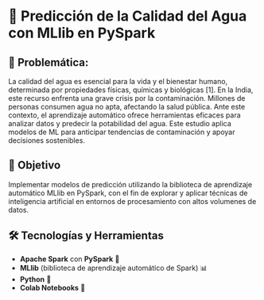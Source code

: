 # 🌊 Predicción de la Calidad del Agua con MLlib en PySpark

## 🚨 Problemática:
La calidad del agua es esencial para la vida y el bienestar humano, determinada por propiedades físicas, químicas y biológicas [1]. En la India, este recurso enfrenta una grave crisis por la contaminación. Millones de personas consumen agua no apta, afectando la salud pública. Ante este contexto, el aprendizaje automático ofrece herramientas eficaces para analizar datos y predecir la potabilidad del agua. Este estudio aplica modelos de ML para anticipar tendencias de contaminación y apoyar decisiones sostenibles.



## 🎯 Objetivo
Implementar modelos de predicción utilizando la biblioteca de aprendizaje automático MLlib en PySpark, con el fin de explorar y aplicar técnicas de inteligencia artificial en entornos de procesamiento con altos volumenes de datos.

## 🛠 Tecnologías y Herramientas

- **Apache Spark** con **PySpark** 🚀
- **MLlib** (biblioteca de aprendizaje automático de Spark) 📊
- **Python** 🐍
- **Colab Notebooks** 📓
